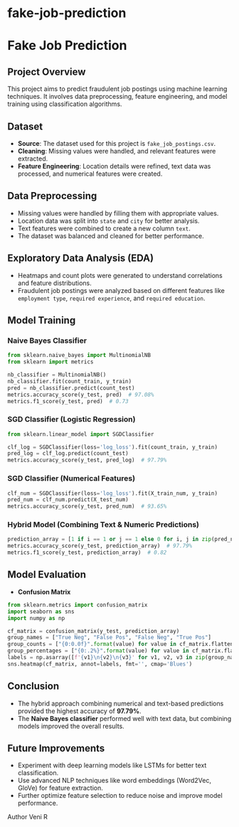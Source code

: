 # fake-job-prediction
# Fake Job Prediction

## Project Overview
This project aims to predict fraudulent job postings using machine learning techniques. It involves data preprocessing, feature engineering, and model training using classification algorithms.

## Dataset
- **Source**: The dataset used for this project is `fake_job_postings.csv`.
- **Cleaning**: Missing values were handled, and relevant features were extracted.
- **Feature Engineering**: Location details were refined, text data was processed, and numerical features were created.

## Data Preprocessing
- Missing values were handled by filling them with appropriate values.
- Location data was split into `state` and `city` for better analysis.
- Text features were combined to create a new column `text`.
- The dataset was balanced and cleaned for better performance.

## Exploratory Data Analysis (EDA)
- Heatmaps and count plots were generated to understand correlations and feature distributions.
- Fraudulent job postings were analyzed based on different features like `employment type`, `required experience`, and `required education`.

## Model Training
### Naive Bayes Classifier
```python
from sklearn.naive_bayes import MultinomialNB
from sklearn import metrics

nb_classifier = MultinomialNB()
nb_classifier.fit(count_train, y_train)
pred = nb_classifier.predict(count_test)
metrics.accuracy_score(y_test, pred)  # 97.08%
metrics.f1_score(y_test, pred)  # 0.73
```

### SGD Classifier (Logistic Regression)
```python
from sklearn.linear_model import SGDClassifier

clf_log = SGDClassifier(loss='log_loss').fit(count_train, y_train)
pred_log = clf_log.predict(count_test)
metrics.accuracy_score(y_test, pred_log)  # 97.79%
```

### SGD Classifier (Numerical Features)
```python
clf_num = SGDClassifier(loss='log_loss').fit(X_train_num, y_train)
pred_num = clf_num.predict(X_test_num)
metrics.accuracy_score(y_test, pred_num)  # 93.65%
```

### Hybrid Model (Combining Text & Numeric Predictions)
```python
prediction_array = [1 if i == 1 or j == 1 else 0 for i, j in zip(pred_num, pred_log)]
metrics.accuracy_score(y_test, prediction_array)  # 97.79%
metrics.f1_score(y_test, prediction_array)  # 0.82
```

## Model Evaluation
- **Confusion Matrix**
```python
from sklearn.metrics import confusion_matrix
import seaborn as sns
import numpy as np

cf_matrix = confusion_matrix(y_test, prediction_array)
group_names = ["True Neg", "False Pos", "False Neg", "True Pos"]
group_counts = ["{0:0.0f}".format(value) for value in cf_matrix.flatten()]
group_percentages = ["{0:.2%}".format(value) for value in cf_matrix.flatten()/np.sum(cf_matrix)]
labels = np.asarray([f'{v1}\n{v2}\n{v3}' for v1, v2, v3 in zip(group_names, group_counts, group_percentages)]).reshape(2,2)
sns.heatmap(cf_matrix, annot=labels, fmt='', cmap='Blues')
```

## Conclusion
- The hybrid approach combining numerical and text-based predictions provided the highest accuracy of **97.79%**.
- The **Naive Bayes classifier** performed well with text data, but combining models improved the overall results.

## Future Improvements
- Experiment with deep learning models like LSTMs for better text classification.
- Use advanced NLP techniques like word embeddings (Word2Vec, GloVe) for feature extraction.
- Further optimize feature selection to reduce noise and improve model performance.

Author
Veni R
